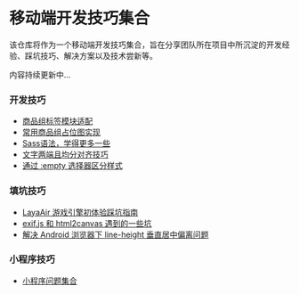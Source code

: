 # 移动端开发技巧集合

该仓库将作为一个移动端开发技巧集合，旨在分享团队所在项目中所沉淀的开发经验、踩坑技巧、解决方案以及技术尝新等。

内容持续更新中...

### 开发技巧
- [商品组标签模块适配](/resources/商品组标签模块适配.md)
- [常用商品组占位图实现](/resources/常用商品组占位图实现.md)
- [Sass语法，学得更多一些](/resources/learn_more_sass.md)
- [文字两端且均分对齐技巧](/resources/text_align_justify.md)
- [通过 :empty 选择器区分样式](/resources/empty.md)

### 填坑技巧
- [LayaAir 游戏引擎初体验踩坑指南](/resources/LayaAir.md)
- [exif.js 和 html2canvas 遇到的一些坑](/resources/exifjs_and_html2canvas.md)
- [解决 Android 浏览器下 line-height 垂直居中偏离问题](/resources/android_lineheight.md)


### 小程序技巧
- [小程序问题集合](https://github.com/o2team/wxapp-issue-list/blob/master/issue-list.md)
